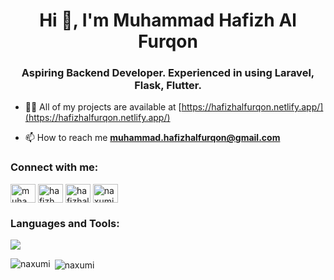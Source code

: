 <h1 align="center">Hi 👋, I'm Muhammad Hafizh Al Furqon</h1>
<h3 align="center">Aspiring Backend Developer. Experienced in using Laravel, Flask, Flutter.</h3>

- 👨‍💻 All of my projects are available at [https://hafizhalfurqon.netlify.app/](https://hafizhalfurqon.netlify.app/)

- 📫 How to reach me **muhammad.hafizhalfurqon@gmail.com**

<h3 align="left">Connect with me:</h3>
<p align="left">
<a href="https://linkedin.com/in/muhammad-hafizh-al-furqon" target="blank"><img align="center" src="https://raw.githubusercontent.com/rahuldkjain/github-profile-readme-generator/master/src/images/icons/Social/linked-in-alt.svg" alt="muhammad-hafizh-al-furqon" height="30" width="40" /></a>
<a href="https://instagram.com/hafizh_.af" target="blank"><img align="center" src="https://raw.githubusercontent.com/rahuldkjain/github-profile-readme-generator/master/src/images/icons/Social/instagram.svg" alt="hafizh_.af" height="30" width="40" /></a>
<a href="https://www.hackerrank.com/hafizhalfurqon" target="blank"><img align="center" src="https://raw.githubusercontent.com/rahuldkjain/github-profile-readme-generator/master/src/images/icons/Social/hackerrank.svg" alt="hafizhalfurqon" height="30" width="40" /></a>
<a href="https://www.leetcode.com/naxumi" target="blank"><img align="center" src="https://raw.githubusercontent.com/rahuldkjain/github-profile-readme-generator/master/src/images/icons/Social/leet-code.svg" alt="naxumi" height="30" width="40" /></a>
</p>

<h3 align="left">Languages and Tools:</h3>
<p align="left"> <img src="https://skillicons.dev/icons?i=go,laravel,flask,flutter,javascript,mysql,postgresql,figma,postman,tailwind,bootstrap&theme=dark&perline=9" /> </p>

<p><img align="left" src="https://github-readme-stats.vercel.app/api/top-langs?username=naxumi&show_icons=true&locale=en&layout=compact" alt="naxumi" /></p>

<p>&nbsp;<img align="center" src="https://github-readme-stats.vercel.app/api?username=naxumi&show_icons=true&locale=en" alt="naxumi" /></p>

